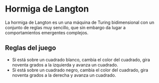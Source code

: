 # Hormiga de Langton

La hormiga de Langton es un una máquina de Turing bidimensional con un conjunto de reglas muy sencillo, que sin embargo da lugar a comportamientos emergentes complejos.

## Reglas del juego

- Si está sobre un cuadrado blanco, cambia el color del cuadrado, gira noventa grados a la izquierda y avanza un cuadrado.
- Si está sobre un cuadrado negro, cambia el color del cuadrado, gira noventa grados a la derecha y avanza un cuadrado.
